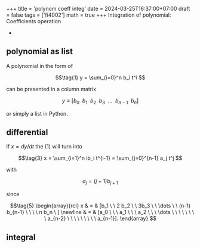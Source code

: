 +++
title = 'polynom coeff integ'
date = 2024-03-25T16:37:00+07:00
draft = false
tags = ['fi4002']
math = true
+++
Integration of polynomial: Coefficients operation
<!--more-->

+ []()


## polynomial as list
A polynomial in the form of

$$\tag{1}
y = \sum_{i=0}^n b_i t^i
$$

can be presented in a column matrix

$$\tag{2}
y \equiv [b_0 \ \ b_1 \ \ b_2 \ \ b_3 \ \ \dots \ \ b_{n-1} \ \ b_n]
$$

or simply a list in Python.


## differential
If $x = dy/dt$ the (1) will turn into

$$\tag{3}
x = \sum_{i=1}^n ib_i t^{i-1} = \sum_{j=0}^{n-1} a_j t^j
$$

with

$$\tag{4}
a_j = (j+1) b_{j+1}
$$

since

$$\tag{5}
\begin{array}{rcl}
x & = & [b_1 \ \ 2 b_2 \ \ 3b_3 \ \ \dots \ \ (n-1) b_{n-1} \ \  \ \ n b_n \ ] \newline
& = & [a_0 \ \ \ a_1 \ \ \ a_2 \ \ \ \dots \ \ \ \ \ \ \ \ a_{n-2} \ \ \ \  \ \ \ \ \ a_{n-1}].
\end{array}
$$


## integral
